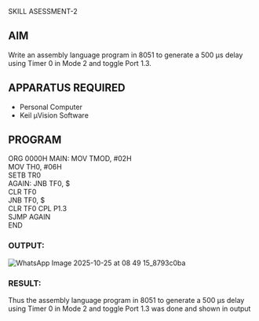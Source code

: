SKILL ASESSMENT-2
## AIM
Write an assembly language program in 8051 to generate a 500 µs delay using Timer 0 in Mode 2 and toggle Port 1.3.
## APPARATUS REQUIRED
- Personal Computer  
- Keil µVision Software  

## PROGRAM
ORG 0000H
MAIN: 
MOV TMOD, #02H      
MOV TH0, #06H       
SETB TR0            
AGAIN:
JNB TF0, $         
CLR TF0             
JNB TF0, $          
CLR TF0
CPL P1.3           
SJMP AGAIN         
END

### OUTPUT:
![WhatsApp Image 2025-10-25 at 08 49 15_8793c0ba](https://github.com/user-attachments/assets/6722d359-9271-4d8e-ac4a-dfc79c16a3ce)

### RESULT:
Thus the assembly language program in 8051 to generate a 500 µs delay using Timer 0 in Mode 2 and toggle Port 1.3 was done and shown in output
